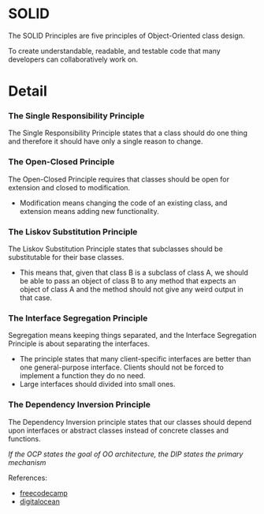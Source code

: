 # SOLID

The SOLID Principles are five principles of Object-Oriented class design.

To create understandable, readable, and testable code that many developers can collaboratively work on.

# Detail

### The Single Responsibility Principle

The Single Responsibility Principle states that a class should do one thing and therefore it should have only a single reason to change.

### The Open-Closed Principle

The Open-Closed Principle requires that classes should be open for extension and closed to modification.

- Modification means changing the code of an existing class, and extension means adding new functionality.

### The Liskov Substitution Principle

The Liskov Substitution Principle states that subclasses should be substitutable for their base classes.

- This means that, given that class B is a subclass of class A, we should be able to pass an object of class B to any method that expects an object of class A and the method should not give any weird output in that case.

### The Interface Segregation Principle

Segregation means keeping things separated, and the Interface Segregation Principle is about separating the interfaces.

- The principle states that many client-specific interfaces are better than one general-purpose interface. Clients should not be forced to implement a function they do no need.
- Large interfaces should divided into small ones.

### The Dependency Inversion Principle

The Dependency Inversion principle states that our classes should depend upon interfaces or abstract classes instead of concrete classes and functions.

_If the OCP states the goal of OO architecture, the DIP states the primary mechanism_

References:

- [freecodecamp](https://www.freecodecamp.org/news/solid-principles-explained-in-plain-english/)
- [digitalocean](https://www.digitalocean.com/community/conceptual-articles/s-o-l-i-d-the-first-five-principles-of-object-oriented-design)
